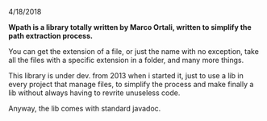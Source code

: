 4/18/2018

<b> Wpath is a library totally written by Marco Ortali, written to simplify the path extraction process.</b>

You can get the extension of a file, or just the name with no exception, take all the files with a specific extension in a folder,
and many more things.

This library is under dev. from 2013 when i started it, just to use a lib in every project that manage files, to simplify the process and make
finally a lib without always having to revrite unuseless code.

Anyway, the lib comes with standard javadoc.
